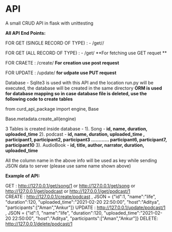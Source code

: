 # API
A small CRUD API in flask with unittesting

**All API End Points:**

FOR GET (SINGLE RECORD OF TYPE) : - /get/<TYPE>/<ID>
  
FOR GET (ALL RECORD OF TYPE) : - /get/<TYPE>
**For fetching use GET requet ** 
  
FOR CRAETE : /create/<TYPE>
**For creation use post request**
 
 
FOR UPDATE : /update/<TYPE><ID>
**for udpate use PUT request**
  

Database - Sqlite3 is used with this API and the location run.py will be executed, the database will be created in the same directory
**ORM is used for database mapping so in case database file is deleted, use the following code to create tables**

from curd_api_package import engine, Base

Base.metadata.create_all(engine)

3 Tables is created inside database - 
1). Song - **id, name, duration, uploaded_time**
2). podcast - **id, name, duration, uploaded_time , participant1, participant2, participant3 ............ participant6, participant7, participant10** 
3). AudioBook - **id, title, author, narrator, duration, uploaded_time**

All the column name in the above info will be used as key while sending JSON data to server (please use same name shown above)

**Example of API:**

GET : http://127.0.0.1/get/song/1  or http://127.0.0.1/get/song  or http://127.0.0.1/get/podcast  or http://127.0.0.1/get/podcast/1  
CREATE : http://127.0.0.1/create/podcast  , JSON = {"id":1, "name":"life", "duration":120, "uploaded_time":"2021-02-20 22:50:00", "host":"Aditya", "participants":["Aman","Ankur"]}
UPDATE : http://127.0.0.1/update/podcast/1 , JSON = {"id":1, "name":"life", "duration":120, "uploaded_time":"2021-02-20 22:50:00", "host":"Aditya", "participants":["Aman","Ankur"]}
DELETE: http://127.0.0.1/delete/podcast/1 
